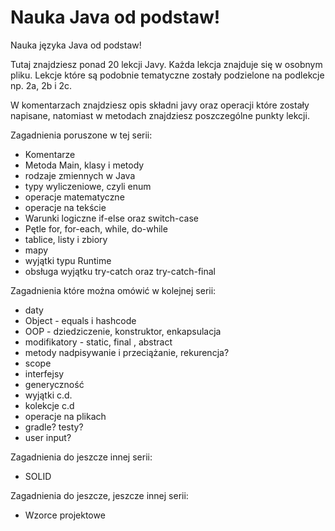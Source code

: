 # Nauka Java od podstaw!
Nauka języka Java od podstaw!

Tutaj znajdziesz ponad 20 lekcji Javy. Każda lekcja znajduje się w osobnym pliku. Lekcje które są podobnie tematyczne zostały podzielone na podlekcje np. 2a, 2b i 2c.

W komentarzach znajdziesz opis składni javy oraz operacji które zostały napisane, natomiast w metodach znajdziesz poszczególne punkty lekcji. 

Zagadnienia poruszone w tej serii:
* Komentarze
* Metoda Main, klasy i metody
* rodzaje zmiennych w Java
* typy wyliczeniowe, czyli enum
* operacje matematyczne
* operacje na tekście
* Warunki logiczne if-else oraz switch-case
* Pętle for, for-each, while, do-while
* tablice, listy i zbiory
* mapy
* wyjątki typu Runtime
* obsługa wyjątku try-catch oraz try-catch-final


Zagadnienia które można omówić w kolejnej serii:
* daty
* Object - equals i hashcode
* OOP - dziedziczenie, konstruktor, enkapsulacja
* modifikatory - static, final , abstract
* metody nadpisywanie i przeciążanie, rekurencja?
* scope
* interfejsy
* generyczność
* wyjątki c.d.
* kolekcje c.d
* operacje na plikach
* gradle? testy?
* user input?

Zagadnienia do jeszcze innej serii:
* SOLID

Zagadnienia do jeszcze, jeszcze innej serii:
* Wzorce projektowe